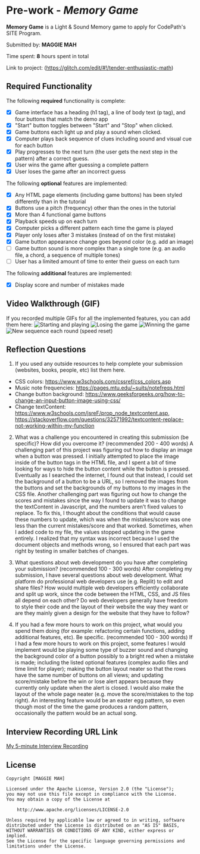# Pre-work - *Memory Game*

**Memory Game** is a Light & Sound Memory game to apply for CodePath's SITE Program.

Submitted by: **MAGGIE MAH**

Time spent: **8** hours spent in total

Link to project: (https://glitch.com/edit/#!/tender-enthusiastic-math)

## Required Functionality

The following **required** functionality is complete:

* [X] Game interface has a heading (h1 tag), a line of body text (p tag), and four buttons that match the demo app
* [X] "Start" button toggles between "Start" and "Stop" when clicked.
* [X] Game buttons each light up and play a sound when clicked.
* [X] Computer plays back sequence of clues including sound and visual cue for each button
* [X] Play progresses to the next turn (the user gets the next step in the pattern) after a correct guess.
* [X] User wins the game after guessing a complete pattern
* [X] User loses the game after an incorrect guess

The following **optional** features are implemented:

* [X] Any HTML page elements (including game buttons) has been styled differently than in the tutorial
* [X] Buttons use a pitch (frequency) other than the ones in the tutorial
* [X] More than 4 functional game buttons
* [X] Playback speeds up on each turn
* [X] Computer picks a different pattern each time the game is played
* [X] Player only loses after 3 mistakes (instead of on the first mistake)
* [X] Game button appearance change goes beyond color (e.g. add an image)
* [ ] Game button sound is more complex than a single tone (e.g. an audio file, a chord, a sequence of multiple tones)
* [ ] User has a limited amount of time to enter their guess on each turn

The following **additional** features are implemented:

- [X] Display score and number of mistakes made

## Video Walkthrough (GIF)

If you recorded multiple GIFs for all the implemented features, you can add them here:
![Starting and playing](https://imgur.com/J0hbVfL)
![Losing the game](https://imgur.com/VSnyYqB)
![Winning the game](https://imgur.com/rhcdK2k)
![New sequence each round (speed reset)](https://imgur.com/7I8aMRh)

## Reflection Questions
1. If you used any outside resources to help complete your submission (websites, books, people, etc) list them here.
* CSS colors: https://www.w3schools.com/cssref/css_colors.asp
* Music note frequencies: https://pages.mtu.edu/~suits/notefreqs.html
* Change button background: https://www.geeksforgeeks.org/how-to-change-an-input-button-image-using-css/
* Change textContent: https://www.w3schools.com/jsreF/prop_node_textcontent.asp,
  https://stackoverflow.com/questions/32571992/textcontent-replace-not-working-within-my-function


2. What was a challenge you encountered in creating this submission (be specific)? How did you overcome it? (recommended 200 - 400 words)
A challenging part of this project was figuring out how to display an image when a button was pressed. I initially attempted to place the image inside of the button tags in the HTML file, and I spent a bit of time looking for ways to hide the button content while the button is pressed. Eventually as I searched the internet, I found out that instead, I could set the background of a button to be a URL, so I removed the images from the buttons and set the backgrounds of my buttons to my images in the CSS file.
Another challenging part was figuring out how to change the scores and mistakes since the way I found to update it was to change the textContent in Javascript, and the numbers aren’t fixed values to replace. To fix this, I thought about the conditions that would cause these numbers to update, which was when the mistakes/score was one less than the current mistakes/score and that worked. Sometimes, when I added code to my file, the values stopped updating in the game entirely. I realized that my syntax was incorrect because I used the document objects and methods wrong, so I ensured that each part was right by testing in smaller batches of changes.

3. What questions about web development do you have after completing your submission? (recommended 100 - 300 words)
After completing my submission, I have several questions about web development. What platform do professional web developers use (e.g. Replit) to edit and share files? How would multiple web developers efficiently collaborate and split up work, since the code between the HTML, CSS, and JS files all depend on each other? Do web developers generally have freedom to style their code and the layout of their website the way they want or are they mainly given a design for the website that they have to follow?

4. If you had a few more hours to work on this project, what would you spend them doing (for example: refactoring certain functions, adding additional features, etc). Be specific. (recommended 100 - 300 words)
If I had a few more hours to work on this project, some features I would implement would be playing some type of buzzer sound and changing the background color of a button possibly to a bright red when a mistake is made; including the listed optional features (complex audio files and time limit for player); making the button layout neater so that the rows have the same number of buttons on all views; and updating score/mistake before the win or lose alert appears because they currently only update when the alert is closed. I would also make the layout of the whole page neater (e.g. move the score/mistakes to the top right). An interesting feature would be an easter egg pattern, so even though most of the time the game produces a random pattern, occasionally the pattern would be an actual song.


## Interview Recording URL Link

[My 5-minute Interview Recording](your-link-here)


## License

    Copyright [MAGGIE MAH]

    Licensed under the Apache License, Version 2.0 (the "License");
    you may not use this file except in compliance with the License.
    You may obtain a copy of the License at

        http://www.apache.org/licenses/LICENSE-2.0

    Unless required by applicable law or agreed to in writing, software
    distributed under the License is distributed on an "AS IS" BASIS,
    WITHOUT WARRANTIES OR CONDITIONS OF ANY KIND, either express or implied.
    See the License for the specific language governing permissions and
    limitations under the License.
